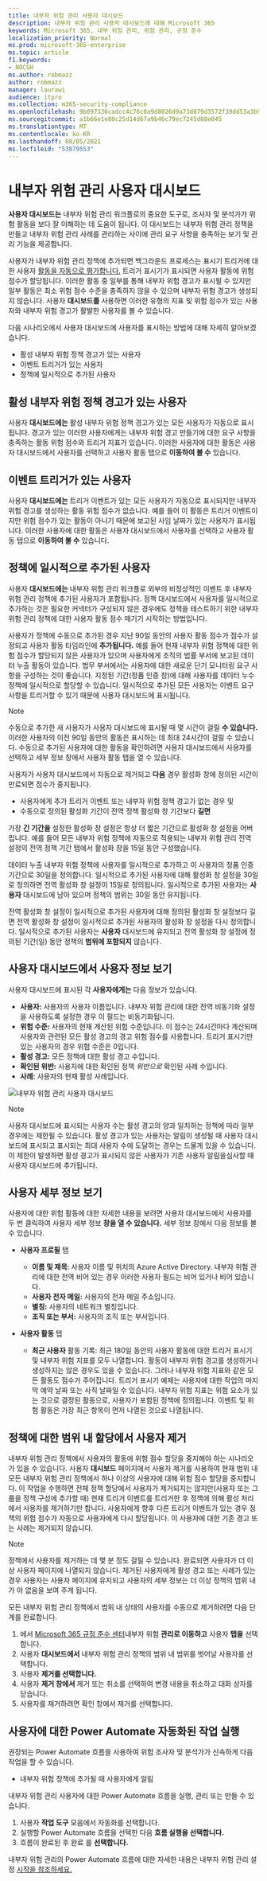```yaml
---
title: 내부자 위험 관리 사용자 대시보드
description: 내부자 위험 관리 사용자 대시보드에 대해 Microsoft 365
keywords: Microsoft 365, 내부 위험 관리, 위험 관리, 규정 준수
localization_priority: Normal
ms.prod: microsoft-365-enterprise
ms.topic: article
f1.keywords:
- NOCSH
ms.author: robmazz
author: robmazz
manager: laurawi
audience: itpro
ms.collection: m365-security-compliance
ms.openlocfilehash: 9b097336cadcc4c76c0a9d8026d9a73d079d3572f39dd53a3b98e52caa59cb65
ms.sourcegitcommit: a1b66e1e80c25d14d67a9b46c79ec7245d88e045
ms.translationtype: MT
ms.contentlocale: ko-KR
ms.lasthandoff: 08/05/2021
ms.locfileid: "53879553"
---
```

# <a name="insider-risk-management-users-dashboard"></a>내부자 위험 관리 사용자 대시보드

**사용자 대시보드는** 내부자 위험 관리 워크플로의 중요한 도구로, 조사자 및 분석가가 위험 활동을 보다 잘 이해하는 데 도움이 됩니다. 이 대시보드는 내부자 위험 관리 정책을 만들고 내부자 위험 관리 사례를 관리하는 사이에 관리 요구 사항을 충족하는 보기 및 관리 기능을 제공합니다.

사용자가 내부자 위험 관리 정책에 추가되면 백그라운드 프로세스는 표시기 트리거에 대한 사용자 [활동을 자동으로 평가합니다.](insider-risk-management-settings.md#indicators) 트리거 표시기가 표시되면 사용자 활동에 위험 점수가 할당됩니다. 이러한 활동 중 일부를 통해 내부자 위험 경고가 표시될 수 있지만 일부 활동은 최소 위험 점수 수준을 충족하지 않을 수 있으며 내부자 위험 경고가 생성되지 않습니다. 사용자 **대시보드를** 사용하면 이러한 유형의 지표 및 위험 점수가 있는 사용자와 내부자 위험 경고가 활발한 사용자를 볼 수 있습니다.

다음 시나리오에서 사용자 대시보드에 사용자를 표시하는 방법에 대해 자세히 알아보겠습니다.

- 활성 내부자 위험 정책 경고가 있는 사용자
- 이벤트 트리거가 있는 사용자
- 정책에 일시적으로 추가된 사용자

## <a name="users-with-active-insider-risk-policy-alerts"></a>활성 내부자 위험 정책 경고가 있는 사용자

사용자 **대시보드에는** 활성 내부자 위험 정책 경고가 있는 모든 사용자가 자동으로 표시됩니다. 경고가 있는 이러한 사용자에게는 내부자 위험 경고 만들기에 대한 요구 사항을 충족하는 활동 위험 점수와 트리거 지표가 있습니다. 이러한 사용자에 대한 활동은 사용자 대시보드에서  사용자를 선택하고 사용자 활동 탭으로 **이동하여 볼 수** 있습니다.

## <a name="users-with-triggering-events"></a>이벤트 트리거가 있는 사용자

사용자 **대시보드에는** 트리거 이벤트가 있는 모든 사용자가 자동으로 표시되지만 내부자 위험 경고를 생성하는 활동 위험 점수가 없습니다. 예를 들어 이 활동은 트리거 이벤트이지만 위험 점수가 있는 활동이 아니기 때문에 보고된 사임 날짜가 있는 사용자가 표시됩니다. 이러한 사용자에 대한 활동은 사용자 대시보드에서  사용자를 선택하고 사용자 활동 탭으로 **이동하여 볼 수** 있습니다.

## <a name="users-added-temporarily-to-policies"></a>정책에 일시적으로 추가된 사용자

사용자 **대시보드에는** 내부자 위험 관리 워크플로 외부의 비정상적인 이벤트 후 내부자 위험 관리 정책에 추가된 사용자가 포함됩니다. 정책 대시보드에서 사용자를 일시적으로 추가하는 것은 필요한 커넥터가 구성되지 않은 경우에도 정책을 테스트하기 위한 내부자 위험 관리 정책에 대한 사용자 활동 점수 매기기 시작하는 방법입니다.

사용자가 정책에 수동으로 추가된 경우 지난 90일 동안의 사용자 활동 점수가 점수가 설정되고 사용자 활동 타임라인에 **추가됩니다.** 예를 들어 현재 내부자 위험 정책에 대한 위험 점수가 할당되지 않은 사용자가 있으며 사용자에게 조직의 법률 부서에 보고된 데이터 누출 활동이 있습니다. 법무 부서에서는 사용자에 대한 새로운 단기 모니터링 요구 사항을 구성하는 것이 좋습니다. 지정된 기간(정품 인증  창)에 대해 사용자를 데이터 누수 정책에 일시적으로 할당할 수 있습니다. 일시적으로 추가된 모든 사용자는  이벤트 요구 사항을 트리거할 수 있기 때문에 사용자 대시보드에 표시됩니다.

> [!NOTE]
> 수동으로 추가한 새 사용자가 사용자 대시보드에 표시될 때 몇 시간이 걸릴 **수 있습니다.** 이러한 사용자의 이전 90일 동안의 활동은 표시하는 데 최대 24시간이 걸릴 수 있습니다. 수동으로 추가된 사용자에 대한 활동을 확인하려면 사용자 대시보드에서 사용자를 선택하고 세부 정보 창에서 사용자 활동 탭을 열 수 있습니다.  

사용자가 사용자 대시보드에서 자동으로 제거되고 **다음** 경우 활성화 창에  정의된 시간이 만료되면 점수가 중지됩니다.

- 사용자에게 추가 트리거 이벤트 또는 내부자 위험 정책 경고가 없는 경우 및
- 수동으로 정의된  활성화 기간이 전역 정책 활성화 창 기간보다 **길면**

가장 **긴 기간을** 설정한 활성화 창 설정은 항상 더 짧은 기간으로 활성화 창 설정을 어버립니다.  예를 들어 모든 내부자  위험 정책에  자동으로 적용되는 내부자 위험 관리 전역 설정의 전역 정책 기간 탭에서 활성화 창을 15일 동안 구성했습니다.

데이터 누출 내부자  위험 정책에 사용자를 일시적으로 추가하고 이 사용자의 정품 인증 기간으로 30일을  정의합니다. 일시적으로  추가된 사용자에 대해 활성화 창 설정을 30일로 정의하면 전역 활성화 창 설정이 15일로 정의됩니다.  일시적으로 추가된 사용자는 **사용자** 대시보드에 남아 있으며 정책의 범위는 30일 동안 유지됩니다.

전역 활성화 창 설정이 일시적으로 추가된  사용자에 대해 정의된 활성화 창 설정보다 길면 전역 활성화  창 설정이 일시적으로 추가된 사용자의 활성화 창 설정을 다시 정의합니다.   일시적으로 추가된 사용자는 **사용자** 대시보드에 유지되고 전역 활성화 창 설정에 정의된 기간(일) 동안 정책의 **범위에 포함되지** 않습니다.

## <a name="view-user-information-on-the-users-dashboard"></a>사용자 대시보드에서 사용자 정보 보기

사용자 대시보드에 표시된 각 **사용자에게는** 다음 정보가 있습니다.

- **사용자:** 사용자의 사용자 이름입니다. 내부자 위험 관리에 대한 전역 비동기화 설정을 사용하도록 설정한 경우 이 필드는 비동기화됩니다.
- **위험 수준:** 사용자의 현재 계산된 위험 수준입니다. 이 점수는 24시간마다 계산되며 사용자와 관련된 모든 활성 경고의 경고 위험 점수를 사용합니다. 트리거 표시기만 있는 사용자의 경우 위험 수준은 0입니다.
- **활성 경고:** 모든 정책에 대한 활성 경고 수입니다.
- **확인된 위반:** 사용자에 대한 확인된 정책 *위반으로* 확인된 사례 수입니다.
- **사례:** 사용자의 현재 활성 사례입니다.

![내부자 위험 관리 사용자 대시보드](../media/insider-risk-users-dashboard.png)

> [!NOTE]
> 사용자 대시보드에 표시되는  사용자 수는 활성 경고의 양과 일치하는 정책에 따라 일부 경우에는 제한될 수 있습니다. 활성 경고가 있는 사용자는  알림이 생성될 때 사용자 대시보드에 표시되고 표시되는 최대 사용자 수에 도달하는 경우는 드물게 있을 수 있습니다. 이 제한이 발생하면 활성 경고가 표시되지 않은 사용자가 기존  사용자 알림을심사할 때 사용자 대시보드에 추가됩니다.

## <a name="view-user-details"></a>사용자 세부 정보 보기

사용자에 대한 위험 활동에 대한 자세한 내용을 보려면 사용자 대시보드에서 사용자를 두 번 클릭하여 사용자 세부 정보 **창을 열 수 있습니다.** 세부 정보 창에서 다음 정보를 볼 수 있습니다.

- **사용자 프로필** 탭
  - **이름 및 제목**: 사용자 이름 및 위치의 Azure Active Directory. 내부자 위험 관리에 대한 전역 비어 있는 경우 이러한 사용자 필드는 비어 있거나 비어 있습니다.
  - **사용자 전자 메일:** 사용자의 전자 메일 주소입니다.
  - **별칭:** 사용자의 네트워크 별칭입니다.
  - **조직 또는 부서:** 사용자의 조직 또는 부서입니다.

- **사용자 활동** 탭
  - **최근 사용자** 활동 기록: 최근 180일 동안의 사용자 활동에 대한 트리거 표시기 및 내부자 위험 지표를 모두 나열합니다. 활동이 내부자 위험 경고를 생성하거나 생성하지는 않은 경우도 있을 수 있습니다. 그러나 내부자 위험 지표와 같은 모든 활동도 점수가 주어집니다. 트리거 표시기 예제는 사용자에 대한 작업의 마지막 예약 날짜 또는 사직 날짜일 수 있습니다. 내부자 위험 지표는 위험 요소가 있는 것으로 결정된 활동으로, 사용자가 포함된 정책에 정의됩니다. 이벤트 및 위험 활동은 가장 최근 항목이 먼저 나열된 것으로 나열됩니다.

## <a name="remove-users-from-in-scope-assignment-to-policies"></a>정책에 대한 범위 내 할당에서 사용자 제거

내부자 위험 관리 정책에서 사용자의 활동에 위험 점수 할당을 중지해야 하는 시나리오가 있을 수 있습니다. 사용자 **대시보드** 페이지에서  사용자 제거를 사용하여 현재 범위 내 모든 내부자 위험 관리 정책에서 하나 이상의 사용자에 대해 위험 점수 할당을 중지합니다. 이 작업을 수행하면 전체 정책 할당에서 사용자가 제거되지는 않지만(사용자 또는 그룹을 정책 구성에 추가할 때) 현재 트리거 이벤트를 트리거한 후 정책에 의해 활성 처리에서 사용자를 제거하기만 합니다. 사용자에게 향후 다른 트리거 이벤트가 있는 경우 정책의 위험 점수가 자동으로 사용자에게 다시 할당됩니다. 이 사용자에 대한 기존 경고 또는 사례는 제거되지 않습니다.

> [!NOTE]
> 정책에서 사용자를 제거하는 데 몇 분 정도 걸릴 수 있습니다. 완료되면 사용자가 더 이상 사용자 페이지에 나열되지 않습니다. 제거된 사용자에게 활성 경고 또는 사례가 있는 경우 사용자는 사용자 페이지에 유지되고 사용자의 세부 정보는 더 이상 정책의 범위 내가 아 없음을 보여 주게 됩니다.

모든 내부자 위험 관리 정책에서 범위 내 상태의 사용자를 수동으로 제거하려면 다음 단계를 완료합니다.

1. 에서 [Microsoft 365 규정 준수 센터](https://compliance.microsoft.com)내부자 위험 **관리로 이동하고** 사용자 **탭을** 선택합니다.
2. 사용자 **대시보드에서** 내부자 위험 관리 정책의 범위 내 범위를 벗어날 사용자를 선택합니다.
3. 사용자 **제거를 선택합니다.**
4. 사용자 **제거 창에서** 제거  또는  취소를 선택하여 변경 내용을 취소하고 대화 상자를 닫습니다.
5. 사용자를  제거하려면 확인 창에서 제거를 선택합니다.

## <a name="run-automated-tasks-with-power-automate-flows-for-a-user"></a>사용자에 대한 Power Automate 자동화된 작업 실행

권장되는 Power Automate 흐름을 사용하여 위험 조사자 및 분석가가 신속하게 다음 작업을 할 수 있습니다.

- 내부자 위험 정책에 추가될 때 사용자에게 알림

내부자 위험 관리 사용자에 대한 Power Automate 흐름을 실행, 관리 또는 만들 수 있습니다.

1. 사용자 **작업 도구** 모음에서 자동화를 선택합니다.
2. 실행할 Power Automate 흐름을 선택한 다음 **흐름 실행을 선택합니다.**
3. 흐름이 완료된 후 완료 를 **선택합니다.**

내부자 위험 관리의 Power Automate 흐름에 대한 자세한 내용은 내부자 위험 관리 설정 [시작을 참조하세요.](insider-risk-management-settings.md#power-automate-flows-preview)
